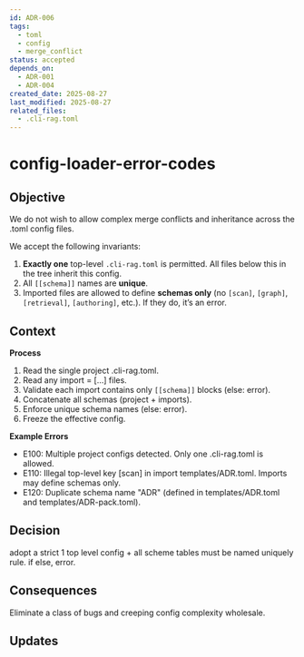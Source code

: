 ```yaml
---
id: ADR-006
tags:
  - toml
  - config
  - merge_conflict
status: accepted
depends_on:
  - ADR-001
  - ADR-004
created_date: 2025-08-27
last_modified: 2025-08-27
related_files:
  - .cli-rag.toml
---
```


# config-loader-error-codes

## Objective
<!-- A concise statement explaining the goal of this decision. -->

We do not wish to allow complex merge conflicts and inheritance across the .toml config files. 

We accept the following invariants: 

1. **Exactly one** top-level `.cli-rag.toml` is permitted. All files below this in the tree inherit this config. 
2.  All `[[schema]]` names are **unique**.
3. Imported files are allowed to define **schemas only** (no `[scan]`, `[graph]`, `[retrieval]`, `[authoring]`, etc.). If they do, it’s an error.

## Context
<!-- What is the issue that we're seeing that is motivating this decision or change? -->

**Process**
1. Read the single project .cli-rag.toml.
2. Read any import = [...] files.
3. Validate each import contains only `[[schema]]` blocks (else: error).
4. Concatenate all schemas (project + imports).
5. Enforce unique schema names (else: error).
6. Freeze the effective config.

**Example Errors**
- E100: Multiple project configs detected. Only one .cli-rag.toml is allowed.
- E110: Illegal top-level key [scan] in import templates/ADR.toml. Imports may define schemas only.
- E120: Duplicate schema name "ADR" (defined in templates/ADR.toml and templates/ADR-pack.toml).
  
## Decision
<!-- What is the change that we're proposing and/or doing? -->

adopt a strict 1 top level config + all scheme tables must be named uniquely rule. if else, error. 

## Consequences
<!-- What becomes easier or more difficult to do because of this change? -->

Eliminate a class of bugs and creeping config complexity wholesale. 

## Updates
<!-- Changes that happened when the rubber met the road -->
